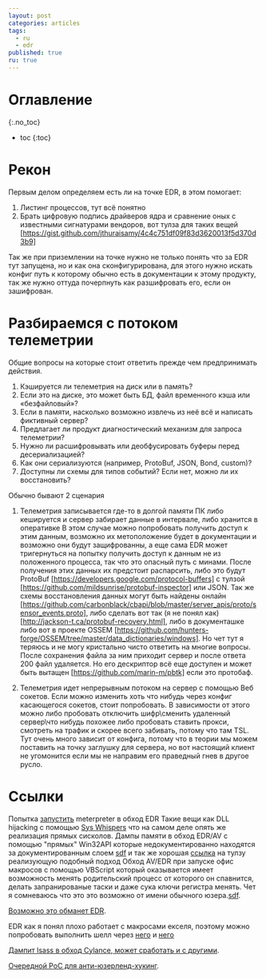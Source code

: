 ```yaml
---
layout: post
categories: articles
tags:
  - ru
  - edr
published: true
ru: true
---
```


# Оглавление
{:.no_toc}

* toc
{:toc}

# Рекон
Первым делом определяем есть ли на точке EDR, в этом помогает:

1) Листинг процессов, тут всё понятно
2) Брать цифровую подпись драйверов ядра и сравнение оных с известными сигнатурами вендоров, вот тулза для таких вещей [https://gist.github.com/jthuraisamy/4c4c751df09f83d3620013f5d370d3b9]

Так же при приземлении на точке нужно не только понять что за EDR тут запущена, но и как она сконфигурирована, для этого нужно искать конфиг путь к которому обычно есть в документации к этому продукту, так же нужно оттуда почерпнуть как разшифровать его, если он зашифрован.

# Разбираемся с потоком телеметрии

Общие вопросы на которые стоит ответить прежде чем предпринимать действия.
1) Кэшируется ли телеметрия на диск или в память?
2) Если это на диске, это может быть БД, файл временного кэша или «безфайловый»?
3) Если в памяти, насколько возможно извлечь из неё всё и написать фиктивный сервер?
4) Предлагает ли продукт диагностический механизм для запроса телеметрии?
5) Нужно ли расшифровывать или деобфусировать буферы перед десериализацией?
6) Как они сериализуются (например, ProtoBuf, JSON, Bond, custom)?
7) Доступны ли схемы для типов событий? Если нет, можно ли их восстановить?

Обычно бывают 2 сценария
1) Телеметрия записывается где-то в долгой памяти ПК либо кешируется и сервер забирает данные в интервале, либо хранится в оперативке
  В этом случае можно попробовать получить доступ к этим данным, возможно их метоположение будет в документации и возможно они будут защифрованны, а еще сама EDR может тригернуться на попытку получить доступ к данным не из положенного процесса, так что это опасный путь с минами.
  После получения этих данных их предстоит распарсить, либо это будут ProtoBuf [https://developers.google.com/protocol-buffers] с тулзой [https://github.com/mildsunrise/protobuf-inspector] или JSON.
  Так же схемы восстановления данных могут быть найдены онлайн [https://github.com/carbonblack/cbapi/blob/master/server_apis/proto/sensor_events.proto], либо сделать вот так (я не понял как) [http://jackson-t.ca/protobuf-recovery.html], либо в документашке либо вот в проекте OSSEM [https://github.com/hunters-forge/OSSEM/tree/master/data_dictionaries/windows]. Но чет тут я теряюсь и не могу кристально чисто ответить на многие вопросы.
  После сохранения файла за ним приходит сервер и после ответа 200 файл удаляется. Но его дескриптор всё еще доступен и может быть вытащен [https://github.com/marin-m/pbtk] если это протобаф.

2) Телеметрия идет непрерывным потоком на сервер с помощью Веб сокетов.
Если можно изменить хоть что нибудь через конфиг касающегося сокетов, стоит попробовать. В зависимости от этого можно либо пробовать отключить шифр\сменить удаленный сервер\что нибудь похожее либо пробовать ставить прокси, смотреть на трафик и скорее всего забивать, потому что там TSL. Тут очень много зависит от конфига, потому что в теории мы можем поставить на точку заглушку для сервера, но вот настоящий клиент не угомонится если мы не направим его праведный гнев в другое русло.

# Ссылки
Попытка [запустить](https://forensicitguy.github.io/posts/linux-edr-evasion-with-ld-preload/) meterpreter в обход EDR
Такие вещи как DLL hijacking с помощью [Sys Whispers](https://github.com/jthuraisamy/SysWhispers) что на самом деле опять же реализация прямых сисколов.
Дампы памяти в обход EDR/AV с помощью "прямых" Win32API которые недокументированно находятся за документированным слоем [sdf](https://outflank.nl/blog/2019/06/19/red-team-tactics-combining-direct-system-calls-and-srdi-to-bypass-av-edr/) и так же хорошая [ссылка](https://github.com/outflanknl/Dumpert) на тулзу реализующую подобный подход Обход AV/EDR при запуске офис макросов с помощью VBScript который оказывается имеет возможность менять родительский процесс от которого он спавнится, делать запранированые таски и даже сука ключи регистра менять. Чет я сомневаюсь что это это возможно от имени обычного юзера.[sdf](https://blog.f-secure.com/dechaining-macros-and-evading-edr/).

[Возможно это обманет EDR](https://github.com/ionescu007/faxhell).

EDR как я понял плохо работает с макросами екселя, поэтому можно попробовать выполнить шелл через [него](https://www.mdsec.co.uk/2019/03/silencing-cylance-a-case-study-in-modern-edrs/) и [него](https://outflank.nl/blog/2018/10/06/old-school-evil-excel-4-0-macros-xlm/)

[Дампит lsass в обход Cylance, может сработать и с другими](https://github.com/hoangprod/AndrewSpecial/tree/master).

[Очередной PoC для анти-юзерленд-хукинг](https://github.com/NtRaiseHardError/Antimalware-Research/tree/master/Generic/Userland%20Hooking/AntiHook).






